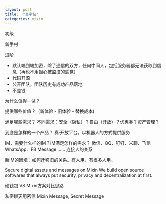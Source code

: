 ```yaml
---
layout: post
title:  "百字帖"
categories: mixin
---
```



初级

新手村

进阶

- 默认端到端加密，除了通信的双方，任何中间人，包括服务器都无法获取到信息（再也不用担心被监控的感觉）
- 代码开源
- 公开团队，团队历史有成功产品落地
- 不差钱


为什么值得一试？ 

提供哪些价值？（新体验 - 旧体验 - 替换成本) 

满足哪些需求？ 不同需求：安全（隐私）？自由（开放）？优惠券？资产管理？

到底是怎样的一个产品？ 
真·开放平台。以机器人的方式提供服务

IM，需要什么样的IM？IM满足怎样的需求？
微信、QQ、钉钉、米聊、飞信
WhatsApp、FB Message
…… 连接人的关系

新IM的困境：如何迁移旧的关系。有人用，有很多人用。

Secure digital assets and messages on Mixin
We build open source softwares that always put security, privacy and decentralization at first.


硬钱包 VS Mixin方案对比思路


私密聊天用密信
Mixin Message, Secret Message